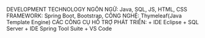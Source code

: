 DEVELOPMENT TECHNOLOGY 
NGÔN NGỮ: Java, SQL, JS, HTML, CSS
FRAMEWORK: Spring Boot, Bootstrap,
CÔNG NGHỆ: Thymeleaf(Java Template Engine)
CÁC CÔNG CỤ HỔ TRỢ PHÁT TRIỂN:
	+ IDE Eclipse 
	+ SQL Server
	+ IDE Spring Tool Suite
	+ VS Code
